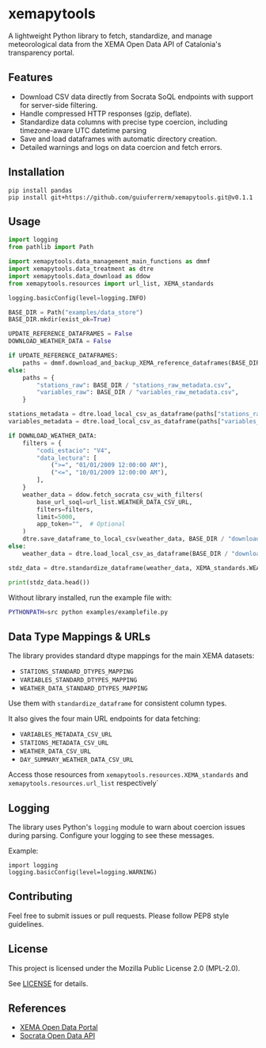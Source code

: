  # xemapytools
 
 A lightweight Python library to fetch, standardize, and manage meteorological data from the XEMA Open Data API of Catalonia's transparency portal.
 
 ## Features
 
 - Download CSV data directly from Socrata SoQL endpoints with support for server-side filtering.
 - Handle compressed HTTP responses (gzip, deflate).
 - Standardize data columns with precise type coercion, including timezone-aware UTC datetime parsing
 - Save and load dataframes with automatic directory creation.
 - Detailed warnings and logs on data coercion and fetch errors.
 
 ## Installation
 
 ```
 pip install pandas
 pip install git+https://github.com/guiuferrerm/xemapytools.git@v0.1.1
 ```
 
 ## Usage

```python
import logging
from pathlib import Path

import xemapytools.data_management_main_functions as dmmf
import xemapytools.data_treatment as dtre
import xemapytools.data_download as ddow
from xemapytools.resources import url_list, XEMA_standards

logging.basicConfig(level=logging.INFO)

BASE_DIR = Path("examples/data_store")
BASE_DIR.mkdir(exist_ok=True)

UPDATE_REFERENCE_DATAFRAMES = False
DOWNLOAD_WEATHER_DATA = False

if UPDATE_REFERENCE_DATAFRAMES:
    paths = dmmf.download_and_backup_XEMA_reference_dataframes(BASE_DIR)
else:
    paths = {
        "stations_raw": BASE_DIR / "stations_raw_metadata.csv",
        "variables_raw": BASE_DIR / "variables_raw_metadata.csv",
    }

stations_metadata = dtre.load_local_csv_as_dataframe(paths["stations_raw"])
variables_metadata = dtre.load_local_csv_as_dataframe(paths["variables_raw"])

if DOWNLOAD_WEATHER_DATA:
    filters = {
        "codi_estacio": "V4",
        "data_lectura": [
            (">=", "01/01/2009 12:00:00 AM"),
            ("<=", "10/01/2009 12:00:00 AM"),
        ],
    }
    weather_data = ddow.fetch_socrata_csv_with_filters(
        base_url_soql=url_list.WEATHER_DATA_CSV_URL,
        filters=filters,
        limit=5000,
        app_token="",  # Optional
    )
    dtre.save_dataframe_to_local_csv(weather_data, BASE_DIR / "downloaded_weather_data.csv")
else:
    weather_data = dtre.load_local_csv_as_dataframe(BASE_DIR / "downloaded_weather_data.csv")

stdz_data = dtre.standardize_dataframe(weather_data, XEMA_standards.WEATHER_DATA_STANDARD_DTYPES_MAPPING)

print(stdz_data.head())
```

Without library installed, run the example file with:

```bash
PYTHONPATH=src python examples/examplefile.py
```
 
 ## Data Type Mappings & URLs
 
 The library provides standard dtype mappings for the main XEMA datasets:
 
 - `STATIONS_STANDARD_DTYPES_MAPPING`
 - `VARIABLES_STANDARD_DTYPES_MAPPING`
 - `WEATHER_DATA_STANDARD_DTYPES_MAPPING`
 
 Use them with `standardize_dataframe` for consistent column types.

 It also gives the four main URL endpoints for data fetching:
 - `VARIABLES_METADATA_CSV_URL`
 - `STATIONS_METADATA_CSV_URL`
 - `WEATHER_DATA_CSV_URL`
 - `DAY_SUMMARY_WEATHER_DATA_CSV_URL`

 Access those resources from `xemapytools.resources.XEMA_standards` and `xemapytools.resources.url_list` respectively`
 
 ## Logging
 
 The library uses Python's `logging` module to warn about coercion issues during parsing. Configure your logging to see these messages.
 
 Example:
 
 ```
 import logging
 logging.basicConfig(level=logging.WARNING)
 ```
 
 ## Contributing
 
 Feel free to submit issues or pull requests. Please follow PEP8 style guidelines.
 
 ## License
 
 This project is licensed under the Mozilla Public License 2.0 (MPL-2.0).
 
 See [LICENSE](LICENSE) for details.
 
 ## References
 
 - [XEMA Open Data Portal](https://analisi.transparenciacatalunya.cat/Medi-Ambient/Dades-meteorol-giques-de-la-XEMA/nzvn-apee/about_data)
 - [Socrata Open Data API](https://dev.socrata.com/)
